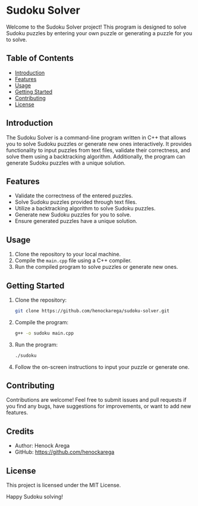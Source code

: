 # Sudoku Solver

Welcome to the Sudoku Solver project! This program is designed to solve Sudoku puzzles by entering your own puzzle or generating a puzzle for you to solve.

## Table of Contents
- [Introduction](#introduction)
- [Features](#features)
- [Usage](#usage)
- [Getting Started](#getting-started)
- [Contributing](#contributing)
- [License](#license)

## Introduction
The Sudoku Solver is a command-line program written in C++ that allows you to solve Sudoku puzzles or generate new ones interactively. It provides functionality to input puzzles from text files, validate their correctness, and solve them using a backtracking algorithm. Additionally, the program can generate Sudoku puzzles with a unique solution.

## Features
- Validate the correctness of the entered puzzles.
- Solve Sudoku puzzles provided through text files.
- Utilize a backtracking algorithm to solve Sudoku puzzles.
- Generate new Sudoku puzzles for you to solve.
- Ensure generated puzzles have a unique solution.

## Usage
1. Clone the repository to your local machine.
2. Compile the `main.cpp` file using a C++ compiler.
3. Run the compiled program to solve puzzles or generate new ones.

## Getting Started
1. Clone the repository:
   ```sh
   git clone https://github.com/henockarega/sudoku-solver.git

2. Compile the program:
   ```sh
   g++ -o sudoku main.cpp

3. Run the program:
   ```sh
   ./sudoku

4. Follow the on-screen instructions to input your puzzle or generate one.

## Contributing
Contributions are welcome! Feel free to submit issues and pull requests if you find any bugs, have suggestions for improvements, or want to add new features.

## Credits
- Author: Henock Arega
- GitHub: https://github.com/henockarega

## License
This project is licensed under the MIT License.

Happy Sudoku solving!
